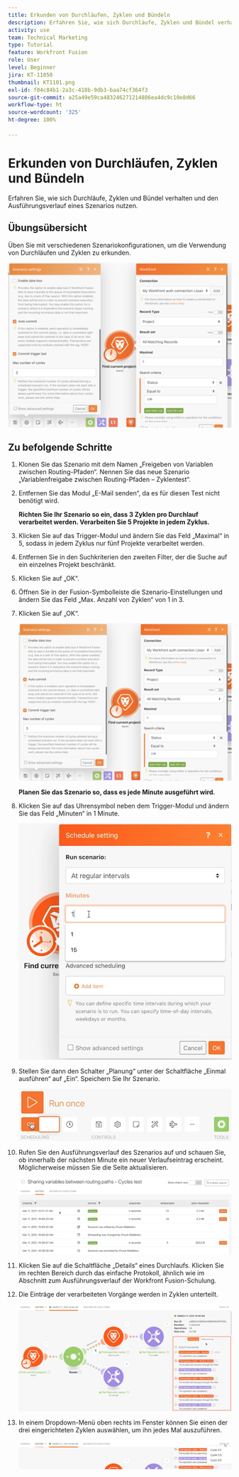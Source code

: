 ```yaml
---
title: Erkunden von Durchläufen, Zyklen und Bündeln
description: Erfahren Sie, wie sich Durchläufe, Zyklen und Bündel verhalten und den Ausführungsverlauf eines Szenarios nutzen.
activity: use
team: Technical Marketing
type: Tutorial
feature: Workfront Fusion
role: User
level: Beginner
jira: KT-11050
thumbnail: KT1101.png
exl-id: f04c84b1-2a3c-418b-9db3-baa74cf364f3
source-git-commit: a25a49e59ca483246271214886ea4dc9c10e8d66
workflow-type: ht
source-wordcount: '325'
ht-degree: 100%

---
```


# Erkunden von Durchläufen, Zyklen und Bündeln

Erfahren Sie, wie sich Durchläufe, Zyklen und Bündel verhalten und den Ausführungsverlauf eines Szenarios nutzen.

## Übungsübersicht

Üben Sie mit verschiedenen Szenariokonfigurationen, um die Verwendung von Durchläufen und Zyklen zu erkunden.

![Erkundung von Durchläufen, Zyklen und Bündeln Bild 1](../12-exercises/assets/exploring-runs-cycles-and-bundles-walkthrough-1.png)

## Zu befolgende Schritte

1. Klonen Sie das Szenario mit dem Namen „Freigeben von Variablen zwischen Routing-Pfaden“. Nennen Sie das neue Szenario „Variablenfreigabe zwischen Routing-Pfaden – Zyklentest“.
1. Entfernen Sie das Modul „E-Mail senden“, da es für diesen Test nicht benötigt wird.

   **Richten Sie Ihr Szenario so ein, dass 3 Zyklen pro Durchlauf verarbeitet werden. Verarbeiten Sie 5 Projekte in jedem Zyklus.**

1. Klicken Sie auf das Trigger-Modul und ändern Sie das Feld „Maximal“ in 5, sodass in jedem Zyklus nur fünf Projekte verarbeitet werden.
1. Entfernen Sie in den Suchkriterien den zweiten Filter, der die Suche auf ein einzelnes Projekt beschränkt.
1. Klicken Sie auf „OK“.

1. Öffnen Sie in der Fusion-Symbolleiste die Szenario-Einstellungen und ändern Sie das Feld „Max. Anzahl von Zyklen“ von 1 in 3.
1. Klicken Sie auf „OK“.

   ![Erkunden von Durchläufen, Zyklen und Bündeln Bild 1](../12-exercises/assets/exploring-runs-cycles-and-bundles-walkthrough-1.png)


   **Planen Sie das Szenario so, dass es jede Minute ausgeführt wird.**

1. Klicken Sie auf das Uhrensymbol neben dem Trigger-Modul und ändern Sie das Feld „Minuten“ in 1 Minute.

   ![Erkunden von Durchläufen, Zyklen und Bündeln Bild 2](../12-exercises/assets/exploring-runs-cycles-and-bundles-walkthrough-2.png)

1. Stellen Sie dann den Schalter „Planung“ unter der Schaltfläche „Einmal ausführen“ auf „Ein“. Speichern Sie Ihr Szenario.

   ![Erkunden von Durchläufen, Zyklen und Bündeln Bild 3](../12-exercises/assets/exploring-runs-cycles-and-bundles-walkthrough-3.png)

1. Rufen Sie den Ausführungsverlauf des Szenarios auf und schauen Sie, ob innerhalb der nächsten Minute ein neuer Verlaufseintrag erscheint. Möglicherweise müssen Sie die Seite aktualisieren.

   ![Erkunden von Durchläufen, Zyklen und Bündeln Bild 1](../12-exercises/assets/exploring-runs-cycles-and-bundles-walkthrough-4.png)

1. Klicken Sie auf die Schaltfläche „Details“ eines Durchlaufs. Klicken Sie im rechten Bereich durch das einfache Protokoll, ähnlich wie im Abschnitt zum Ausführungsverlauf der Workfront Fusion-Schulung.
1. Die Einträge der verarbeiteten Vorgänge werden in Zyklen unterteilt.

   ![Erkunden von Durchläufen, Zyklen und Bündeln Bild 5](../12-exercises/assets/exploring-runs-cycles-and-bundles-walkthrough-5.png)

1. In einem Dropdown-Menü oben rechts im Fenster können Sie einen der drei eingerichteten Zyklen auswählen, um ihn jedes Mal auszuführen.

   ![Erkunden von Durchläufen, Zyklen und Bündeln Bild 6](../12-exercises/assets/exploring-runs-cycles-and-bundles-walkthrough-6.png)
